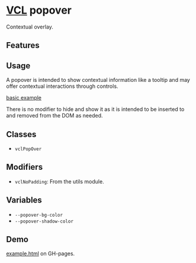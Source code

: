 # [VCL](https://github.com/vcl/vcl/doc) popover

Contextual overlay.

## Features

## Usage

A popover is intended to show contextual information like a tooltip and may
offer contextual interactions through controls.

[basic example](/demo/example.html)

There is no modifier to hide and show it as it is intended to be
inserted to and removed from the DOM as needed.

## Classes

- `vclPopOver`

## Modifiers

- `vclNoPadding`: From the utils module.

## Variables

- `--popover-bg-color`
- `--popover-shadow-color`

## Demo

[example.html](/demo/example.html) on GH-pages.
